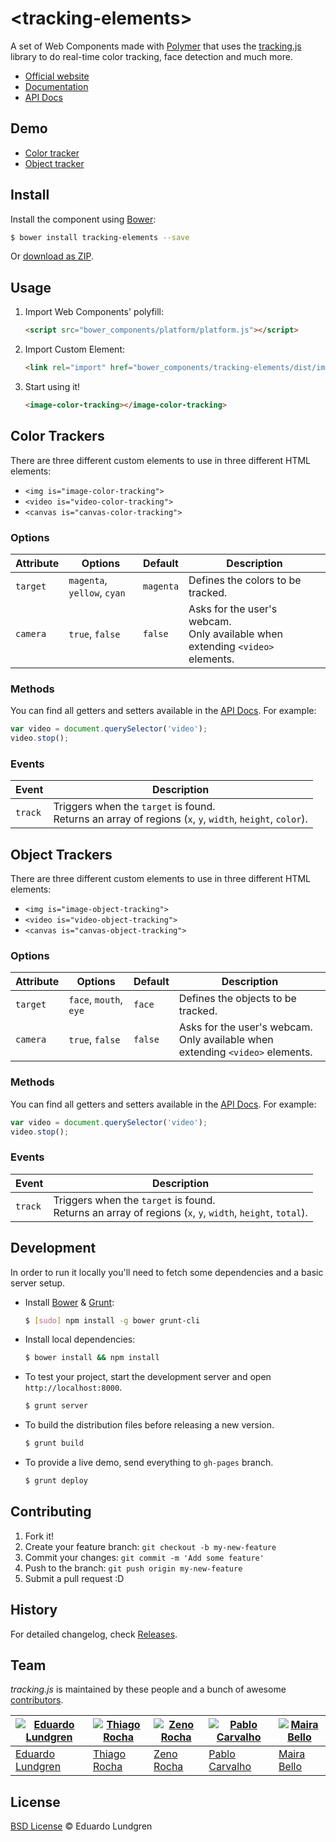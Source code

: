 # &lt;tracking-elements&gt;

A set of Web Components made with [Polymer](http://www.polymer-project.org) that uses the [tracking.js](http://trackingjs.com) library to do real-time color tracking, face detection and much more.

* [Official website](http://trackingjs.com)
* [Documentation](http://trackingjs.com/docs.html)
* [API Docs](http://trackingjs.com/api/)

## Demo

* [Color tracker](http://eduardolundgren.github.io/tracking-elements/examples/color.html)
* [Object tracker](http://eduardolundgren.github.io/tracking-elements/examples/object.html)

## Install

Install the component using [Bower](http://bower.io/):

```sh
$ bower install tracking-elements --save
```

Or [download as ZIP](https://github.com/eduardolundgren/tracking-elements/archive/master.zip).

## Usage

1. Import Web Components' polyfill:

    ```html
    <script src="bower_components/platform/platform.js"></script>
    ```

2. Import Custom Element:

    ```html
    <link rel="import" href="bower_components/tracking-elements/dist/image-color-tracking.html">
    ```

3. Start using it!

    ```html
    <image-color-tracking></image-color-tracking>
    ```

## Color Trackers

There are three different custom elements to use in three different HTML elements:

* `<img is="image-color-tracking">`
* `<video is="video-color-tracking">`
* `<canvas is="canvas-color-tracking">`

### Options

Attribute | Options                     | Default   | Description
---       | ---                         | ---       | ---
`target`  | `magenta`, `yellow`, `cyan` | `magenta` | Defines the colors to be tracked.
`camera`  | `true`, `false`             | `false`   | Asks for the user's webcam.<br>Only available when extending `<video>` elements.

### Methods

You can find all getters and setters available in the [API Docs](http://trackingjs.com/api/tracking.ColorTracker.html). For example:

```js
var video = document.querySelector('video');
video.stop();
```

### Events

Event         | Description
---           | ---
`track`       | Triggers when the `target` is found.<br>Returns an array of regions (`x`, `y`, `width`, `height`, `color`).

## Object Trackers

There are three different custom elements to use in three different HTML elements:

* `<img is="image-object-tracking">`
* `<video is="video-object-tracking">`
* `<canvas is="canvas-object-tracking">`

### Options

Attribute | Options                     | Default   | Description
---       | ---                         | ---       | ---
`target`  | `face`, `mouth`, `eye`      | `face`    | Defines the objects to be tracked.
`camera`  | `true`, `false`             | `false`   | Asks for the user's webcam.<br>Only available when extending `<video>` elements.

### Methods

You can find all getters and setters available in the [API Docs](http://trackingjs.com/api/tracking.ObjectTracker.html). For example:

```js
var video = document.querySelector('video');
video.stop();
```

### Events

Event         | Description
---           | ---
`track`       | Triggers when the `target` is found.<br>Returns an array of regions (`x`, `y`, `width`, `height`, `total`).

## Development

In order to run it locally you'll need to fetch some dependencies and a basic server setup.

* Install [Bower](http://bower.io/) & [Grunt](http://gruntjs.com/):

    ```sh
    $ [sudo] npm install -g bower grunt-cli
    ```

* Install local dependencies:

    ```sh
    $ bower install && npm install
    ```

* To test your project, start the development server and open `http://localhost:8000`.

    ```sh
    $ grunt server
    ```

* To build the distribution files before releasing a new version.

    ```sh
    $ grunt build
    ```

* To provide a live demo, send everything to `gh-pages` branch.

    ```sh
    $ grunt deploy
    ```

## Contributing

1. Fork it!
2. Create your feature branch: `git checkout -b my-new-feature`
3. Commit your changes: `git commit -m 'Add some feature'`
4. Push to the branch: `git push origin my-new-feature`
5. Submit a pull request :D

## History

For detailed changelog, check [Releases](https://github.com/eduardolundgren/tracking-elements/releases).

## Team

*tracking.js* is maintained by these people and a bunch of awesome [contributors](https://github.com/eduardolundgren/tracking.js/graphs/contributors).

[![Eduardo Lundgren](https://2.gravatar.com/avatar/42327de520e674a6d1686845b30778d0)](https://github.com/eduardolundgren) | [![Thiago Rocha](https://2.gravatar.com/avatar/09c627c62a26a770200819a41a71a3eb)](https://github.com/thiago-rocha) | [![Zeno Rocha](https://2.gravatar.com/avatar/e190023b66e2b8aa73a842b106920c93)](https://github.com/zenorocha) | [![Pablo Carvalho](https://2.gravatar.com/avatar/ae10d2692a6adbf051c6d4255e222df8)](https://github.com/pablocp) | [![Maira Bello](https://2.gravatar.com/avatar/97e0e62c9c02badba4c321f7613e6acf)](https://github.com/mairatma)
--- | --- | --- | --- | ---
[Eduardo Lundgren](https://github.com/eduardolundgren) | [Thiago Rocha](https://github.com/thiago-rocha) | [Zeno Rocha](https://github.com/zenorocha) | [Pablo Carvalho](https://github.com/pablocp) | [Maira Bello](https://github.com/mairatma)

## License

[BSD License](https://github.com/eduardolundgren/tracking.js/blob/master/LICENSE.md) © Eduardo Lundgren
